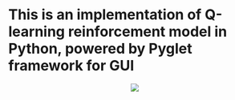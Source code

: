 # This is an implementation of Q-learning reinforcement model in Python, powered by Pyglet framework for GUI

<div align="center">
  
![](https://github.com/samy-soliman/Q-learning_maze/blob/master/Qlearning.gif)


</div>
